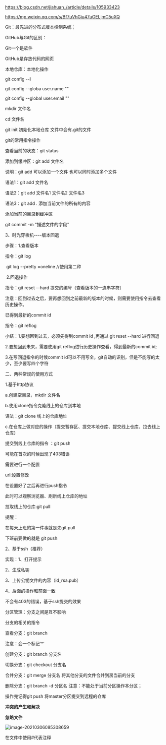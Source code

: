 https://blog.csdn.net/jiahuan_/article/details/105933423

https://mp.weixin.qq.com/s/Bf7uVhGiu47uOELjmC5uXQ

Git：最先进的分布式版本控制系统；

GitHub与Git的区别：

Git一个是软件

GitHub是存放代码的网页



本地仓库：本地化操作

git config --l

git config --globa user.name ""

git config --global user.email ""



mkdir 文件名

cd 文件名



git init 初始化本地仓库   文件中会有.git的文件





git的常用指令操作

查看当前的状态：git status 

添加到缓冲区：git add 文件名

说明：git add 可以添加一个文件 也可以同时添加多个文件

语法1：git add 文件名 

语法2：git add 文件名1 文件名2 文件名3

语法3：git add . 添加当前文件的所有的内容

添加当前的目录到缓冲区



git commit -m "描述文件的字段"





3、时光穿梭机----版本回退

步骤：1.查看版本

指令：git log 

​       	git log --pretty =oneline  //使用第二种

​			2.回退操作

指令：git reset --hard 提交的编号（查看版本的一连串字符）



注意：回到过去之后，要再想回到之前最新的版本的时候，则需要使用指令去查看历史操作。

已得到最新的commit id

指令：git reflog 

小结：1.要想回到过去，必须先得到commit id ,再通过 git reset --hard 进行回退

2.要想回到未来，需要使用git reflog进行历史操作查看，得到最新的commit id;

3.在写回退指令的时候commit id可以不用写全，git自动的识别，但是不能写的太少，至少要写四个字符



二、两种常规的使用方式

1.基于http协议

a.创建空目录，mkdir  文件名



b.使用clone指令克隆线上的仓库到本地

语法：git clone 线上的仓库地址



c.在仓库上做对应的操作（提交暂存区、提交本地仓库、提交线上仓库、拉去线上仓库）

提交到线上仓库的指令 ：git push



可能在首次的时候出现了403错误

需要进行一个配置

url:设置修改

在设置好了之后再进行push指令

此时可以观察浏览器、刷新线上仓库的地址





拉取线上的仓库:git  pull



提醒：

 在每天上班的第一件事就是先git pull 

下班前要做的就是 git push



2、基于ssh（推荐）

实现：1、打开提示

2、生成私钥

3、上传公钥文件的内容（id_rsa.pub）

4、后面的操作和前面一致

不会有403的错误，基于ssh提交的效果







分区管理：分支之间是互不影响

分支的相关的指令

查看分支：git branch

注意：会一个标记’*‘

创建分支：git branch 分支名

切换分支：git checkout 分支名   

合并分支：git  merge  分支名  将其他分支的文件合并到房当前的分支

删除分支：git branch -d 分区名 注意：不能处于当前分区操作本分区；

操作完记得git push  将master分区提交到远程的仓库





**冲突的产生和解决**







**忽略文件**

![image-20210306085308659](C:\Users\hasee\AppData\Roaming\Typora\typora-user-images\image-20210306085308659.png)

在文件中使用#代表注释